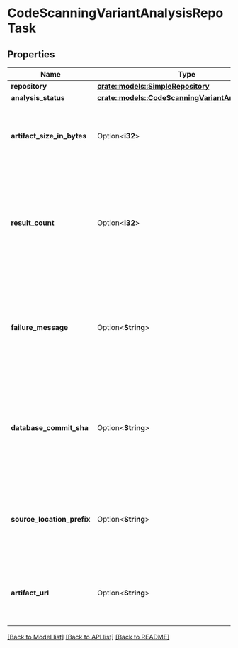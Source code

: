 # CodeScanningVariantAnalysisRepoTask

## Properties

Name | Type | Description | Notes
------------ | ------------- | ------------- | -------------
**repository** | [**crate::models::SimpleRepository**](simple-repository.md) |  | 
**analysis_status** | [**crate::models::CodeScanningVariantAnalysisStatus**](code-scanning-variant-analysis-status.md) |  | 
**artifact_size_in_bytes** | Option<**i32**> | The size of the artifact. This is only available for successful analyses. | [optional]
**result_count** | Option<**i32**> | The number of results in the case of a successful analysis. This is only available for successful analyses. | [optional]
**failure_message** | Option<**String**> | The reason of the failure of this repo task. This is only available if the repository task has failed. | [optional]
**database_commit_sha** | Option<**String**> | The SHA of the commit the CodeQL database was built against. This is only available for successful analyses. | [optional]
**source_location_prefix** | Option<**String**> | The source location prefix to use. This is only available for successful analyses. | [optional]
**artifact_url** | Option<**String**> | The URL of the artifact. This is only available for successful analyses. | [optional]

[[Back to Model list]](../README.md#documentation-for-models) [[Back to API list]](../README.md#documentation-for-api-endpoints) [[Back to README]](../README.md)


